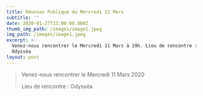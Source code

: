 ```yaml
---
title: Réunion Publique du Mercredi 11 Mars
subtitle: ''
date: 2020-01-27T23:00:00.000Z
thumb_img_path: /images/image1.jpeg
img_path: /images/image1.jpeg
excerpt: >-
  Venez-nous rencontrer le Mercredi 11 Mars à 19h. Lieu de rencontre : Salle
  Odysséa
layout: post
---
```

> Venez-nous rencontrer le Mercredi 11 Mars 2020
>
> Lieu de rencontre : Odysséa
